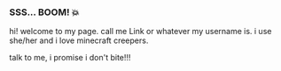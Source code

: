 ### SSS... BOOM! 💥


hi! welcome to my page. call me Link or whatever my username is. i use she/her and i love minecraft creepers.

talk to me, i promise i don't bite!!!
